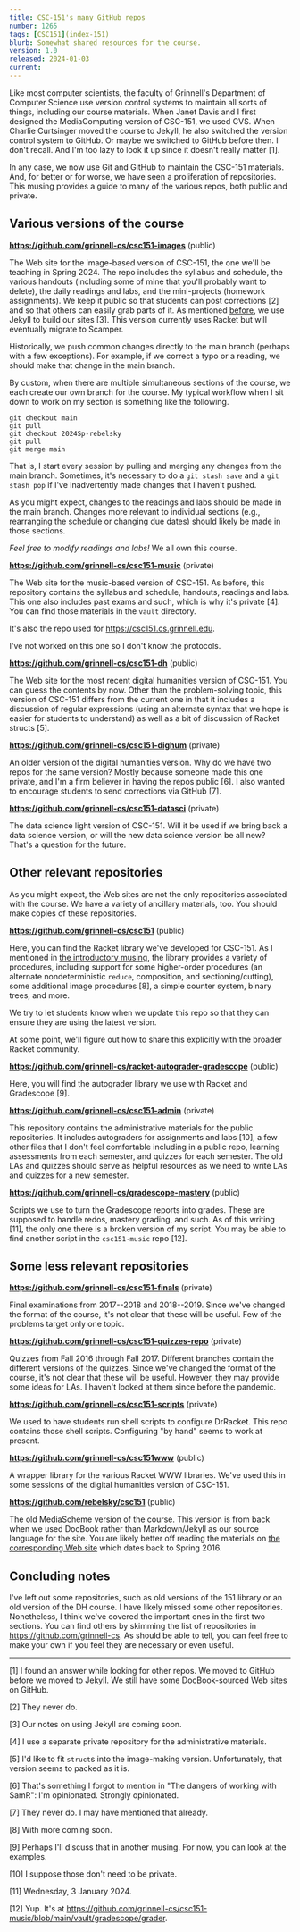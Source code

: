 ```yaml
---
title: CSC-151's many GitHub repos
number: 1265
tags: [CSC151](index-151)
blurb: Somewhat shared resources for the course.
version: 1.0
released: 2024-01-03
current: 
---
```

Like most computer scientists, the faculty of Grinnell's Department of Computer Science use version control systems to maintain all sorts of things, including our course materials. When Janet Davis and I first designed the MediaComputing version of CSC-151, we used CVS. When Charlie Curtsinger moved the course to Jekyll, he also switched the version control system to GitHub. Or maybe we switched to GitHub before then. I don't recall. And I'm too lazy to look it up since it doesn't really matter [1].

In any case, we now use Git and GitHub to maintain the CSC-151 materials. And, for better or for worse, we have seen a proliferation of repositories. This musing provides a guide to many of the various repos, both public and private. 

## Various versions of the course

**<https://github.com/grinnell-cs/csc151-images>** (public)

The Web site for the image-based version of CSC-151, the one we'll be teaching in Spring 2024. The repo includes the syllabus and schedule, the various handouts (including some of mine that you'll probably want to delete), the daily readings and labs, and the mini-projects (homework assignments). We keep it public so that students can post corrections [2] and so that others can easily grab parts of it. As mentioned [before](csc151-new-instructor), we use Jekyll to build our sites [3]. This version currently uses Racket but will eventually migrate to Scamper.

Historically, we push common changes directly to the main branch (perhaps with a few exceptions). For example, if we correct a typo or a reading, we should make that change in the main branch.

By custom, when there are multiple simultaneous sections of the course, we each create our own branch for the course. My typical workflow when I sit down to work on my section is something like the following.

```
git checkout main
git pull 
git checkout 2024Sp-rebelsky 
git pull 
git merge main 
```

That is, I start every session by pulling and merging any changes from the main branch. Sometimes, it's necessary to do a `git stash save` and a `git stash pop` if I've inadvertently made changes that I haven't pushed.

As you might expect, changes to the readings and labs should be made in the main branch. Changes more relevant to individual sections (e.g., rearranging the schedule or changing due dates) should likely be made in those sections.

_Feel free to modify readings and labs!_ We all own this course.

**<https://github.com/grinnell-cs/csc151-music>** (private)

The Web site for the music-based version of CSC-151. As before, this repository contains the syllabus and schedule, handouts, readings and labs. This one also includes past exams and such, which is why it's private [4]. You can find those materials in the `vault` directory.

It's also the repo used for <https://csc151.cs.grinnell.edu>.

I've not worked on this one so I don't know the protocols. 

**<https://github.com/grinnell-cs/csc151-dh>** (public)

The Web site for the most recent digital humanities version of CSC-151. You can guess the contents by now. Other than the problem-solving topic, this version of CSC-151 differs from the current one in that it includes a discussion of regular expressions (using an alternate syntax that we hope is easier for students to understand) as well as a bit of discussion of Racket structs [5].

**<https://github.com/grinnell-cs/csc151-dighum>** (private)

An older version of the digital humanities version. Why do we have two repos for the same version? Mostly because someone made this one private, and I'm a firm believer in having the repos public [6]. I also wanted to encourage students to send corrections via GitHub [7].

**<https://github.com/grinnell-cs/csc151-datasci>** (private)

The data science light version of CSC-151. Will it be used if we bring back a data science version, or will the new data science version be all new? That's a question for the future.

## Other relevant repositories

As you might expect, the Web sites are not the only repositories associated with the course. We have a variety of ancillary materials, too. You should make copies of these repositories.

**<https://github.com/grinnell-cs/csc151>** (public)

Here, you can find the Racket library we've developed for CSC-151. As I mentioned in [the introductory musing](csc151-new-instructor), the library provides a variety of procedures, including support for some higher-order procedures (an alternate nondeterministic `reduce`, composition, and sectioning/cutting), some additional image procedures [8], a simple counter system, binary trees, and more. 

We try to let students know when we update this repo so that they can ensure they are using the latest version.

At some point, we'll figure out how to share this explicitly with the broader Racket community.

**<https://github.com/grinnell-cs/racket-autograder-gradescope>** (public)

Here, you will find the autograder library we use with Racket and Gradescope [9].

**<https://github.com/grinnell-cs/csc151-admin>** (private)

This repository contains the administrative materials for the public repositories. It includes autograders for assignments and labs [10], a few other files that I don't feel comfortable including in a public repo, learning assessments from each semester, and quizzes for each semester. The old LAs and quizzes should serve as helpful resources as we need to write LAs and quizzes for a new semester.

**<https://github.com/grinnell-cs/gradescope-mastery>** (public)

Scripts we use to turn the Gradescope reports into grades. These are supposed to handle redos, mastery grading, and such. As of this writing [11], the only one there is a broken version of my script. You may be able to find another script in the `csc151-music` repo [12].

## Some less relevant repositories

**<https://github.com/grinnell-cs/csc151-finals>** (private)

Final examinations from 2017--2018 and 2018--2019. Since we've changed the format of the course, it's not clear that these will be useful. Few of the problems target only one topic.

**<https://github.com/grinnell-cs/csc151-quizzes-repo>** (private)

Quizzes from Fall 2016 through Fall 2017. Different branches contain the different versions of the quizzes. Since we've changed the format of the course, it's not clear that these will be useful. However, they may provide some ideas for LAs. I haven't looked at them since before the pandemic.

**<https://github.com/grinnell-cs/csc151-scripts>** (private)

We used to have students run shell scripts to configure DrRacket. This repo contains those shell scripts. Configuring "by hand" seems to work at present.

**<https://github.com/grinnell-cs/csc151www>** (public)

A wrapper library for the various Racket WWW libraries. We've used this in some sessions of the digital humanities version of CSC-151.

**<https://github.com/rebelsky/csc151>** (public)

The old MediaScheme version of the course. This version is from back when we used DocBook rather than Markdown/Jekyll as our source language for the site. You are likely better off reading the materials on [the corresponding Web site](https://rebelsky.cs.grinnell.edu/Courses/CSC151/2016S/home/) which dates back to Spring 2016.

## Concluding notes

I've left out some repositories, such as old versions of the 151 library or an old version of the DH course. I have likely missed some other repositories. Nonetheless, I think we've covered the important ones in the first two sections. You can find others by skimming the list of repositories in <https://github.com/grinnell-cs>. As should be able to tell, you can feel free to make your own if you feel they are necessary or even useful.

---

[1] I found an answer while looking for other repos. We moved to GitHub before we moved to Jekyll. We still have some DocBook-sourced Web sites on GitHub.

[2] They never do.

[3] Our notes on using Jekyll are coming soon.

[4] I use a separate private repository for the administrative materials.

[5] I'd like to fit `struct`s into the image-making version. Unfortunately, that version seems to packed as it is.

[6] That's something I forgot to mention in "The dangers of working with SamR": I'm opinionated. Strongly opinionated.

[7] They never do. I may have mentioned that already.

[8] With more coming soon.

[9] Perhaps I'll discuss that in another musing. For now, you can look at the examples.

[10] I suppose those don't need to be private.

[11] Wednesday, 3 January 2024.

[12] Yup. It's at <https://github.com/grinnell-cs/csc151-music/blob/main/vault/gradescope/grader>.
